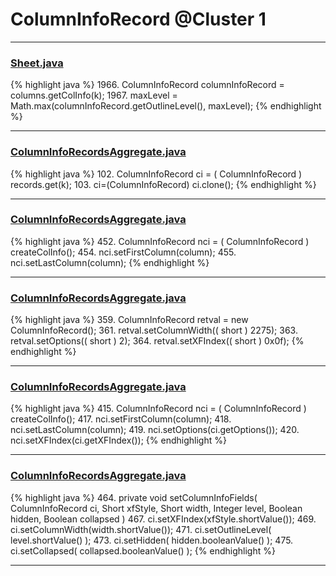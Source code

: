 # ColumnInfoRecord @Cluster 1

***

### [Sheet.java](https://searchcode.com/codesearch/view/15642365/)
{% highlight java %}
1966. ColumnInfoRecord columnInfoRecord = columns.getColInfo(k);
1967. maxLevel = Math.max(columnInfoRecord.getOutlineLevel(), maxLevel);
{% endhighlight %}

***

### [ColumnInfoRecordsAggregate.java](https://searchcode.com/codesearch/view/15642595/)
{% highlight java %}
102. ColumnInfoRecord ci = ( ColumnInfoRecord ) records.get(k);
103. ci=(ColumnInfoRecord) ci.clone();
{% endhighlight %}

***

### [ColumnInfoRecordsAggregate.java](https://searchcode.com/codesearch/view/15642595/)
{% highlight java %}
452. ColumnInfoRecord nci = ( ColumnInfoRecord ) createColInfo();
454. nci.setFirstColumn(column);
455. nci.setLastColumn(column);
{% endhighlight %}

***

### [ColumnInfoRecordsAggregate.java](https://searchcode.com/codesearch/view/15642595/)
{% highlight java %}
359. ColumnInfoRecord retval = new ColumnInfoRecord();
361. retval.setColumnWidth(( short ) 2275);
363. retval.setOptions(( short ) 2);
364. retval.setXFIndex(( short ) 0x0f);
{% endhighlight %}

***

### [ColumnInfoRecordsAggregate.java](https://searchcode.com/codesearch/view/15642595/)
{% highlight java %}
415. ColumnInfoRecord nci = ( ColumnInfoRecord ) createColInfo();
417. nci.setFirstColumn(column);
418. nci.setLastColumn(column);
419. nci.setOptions(ci.getOptions());
420. nci.setXFIndex(ci.getXFIndex());
{% endhighlight %}

***

### [ColumnInfoRecordsAggregate.java](https://searchcode.com/codesearch/view/15642595/)
{% highlight java %}
464. private void setColumnInfoFields( ColumnInfoRecord ci, Short xfStyle, Short width, Integer level, Boolean hidden, Boolean collapsed )
467.   ci.setXFIndex(xfStyle.shortValue());
469.         ci.setColumnWidth(width.shortValue());
471.         ci.setOutlineLevel( level.shortValue() );
473.         ci.setHidden( hidden.booleanValue() );
475.         ci.setCollapsed( collapsed.booleanValue() );
{% endhighlight %}

***

